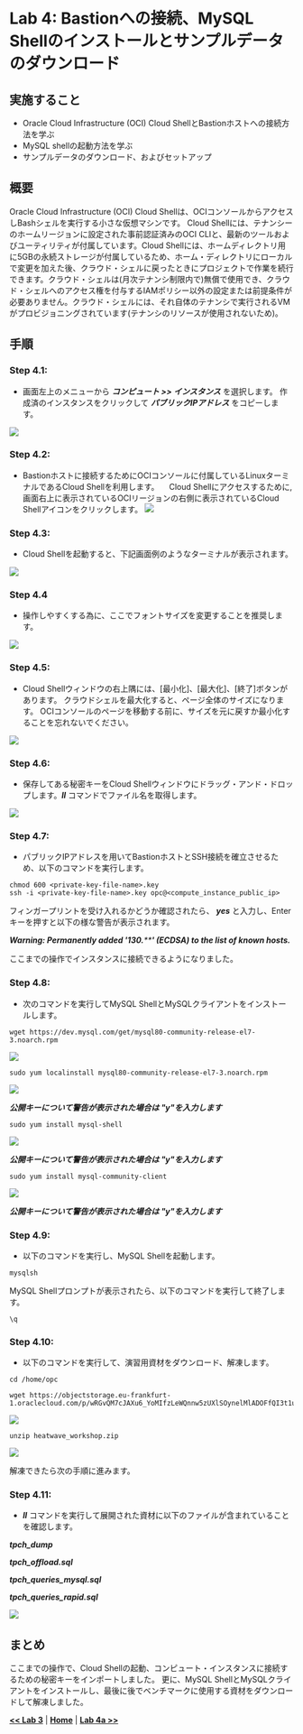 # Lab 4: Bastionへの接続、MySQL Shellのインストールとサンプルデータのダウンロード

## 実施すること
- Oracle Cloud Infrastructure (OCI) Cloud ShellとBastionホストへの接続方法を学ぶ
- MySQL shellの起動方法を学ぶ
- サンプルデータのダウンロード、およびセットアップ
  
## 概要

Oracle Cloud Infrastructure (OCI) Cloud Shellは、OCIコンソールからアクセスしBashシェルを実行する小さな仮想マシンです。 Cloud Shellには、テナンシーのホームリージョンに設定された事前認証済みのOCI CLIと、最新のツールおよびユーティリティが付属しています。Cloud Shellには、ホームディレクトリ用に5GBの永続ストレージが付属しているため、ホーム・ディレクトリにローカルで変更を加えた後、クラウド・シェルに戻ったときにプロジェクトで作業を続行できます。クラウド・シェルは(月次テナンシ制限内で)無償で使用でき、クラウド・シェルへのアクセス権を付与するIAMポリシー以外の設定または前提条件が必要ありません。クラウド・シェルには、それ自体のテナンシで実行されるVMがプロビジョニングされています(テナンシのリソースが使用されないため)。

## 手順

### **Step 4.1:**
- 画面左上のメニューから _**コンピュート >> インスタンス**_ を選択します。
 作成済のインスタンスをクリックして _**パブリックIPアドレス**_ をコピーします。

![](./images/HW16_ci4.png)

### **Step 4.2:**
- Bastionホストに接続するためにOCIコンソールに付属しているLinuxターミナルであるCloud Shellを利用します。
　Cloud Shellにアクセスするために, 画面右上に表示されているOCIリージョンの右側に表示されているCloud Shellアイコンをクリックします。
![](./images/cloud-shell-1.png)

### **Step 4.3:**
- Cloud Shellを起動すると、下記画面例のようなターミナルが表示されます。
  
![](./images/cloud-shell-2.png)

### **Step 4.4**
- 操作しやすくする為に、ここでフォントサイズを変更することを推奨します。
  
![](./images/cloud-shell-3.png)

### **Step 4.5:**
- Cloud Shellウィンドウの右上隅には、[最小化]、[最大化]、[終了]ボタンがあります。 クラウドシェルを最大化すると、ページ全体のサイズになります。 OCIコンソールのページを移動する前に、サイズを元に戻すか最小化することを忘れないでください。

![](./images/cloud-shell-4.png)

### **Step 4.6:**
- 保存してある秘密キーをCloud Shellウィンドウにドラッグ・アンド・ドロップします。_**ll**_ コマンドでファイル名を取得します。
  
![](./images/cloud-shell-5.png)

### **Step 4.7:**
- パブリックIPアドレスを用いてBastionホストとSSH接続を確立させるため、以下のコマンドを実行します。
```
chmod 600 <private-key-file-name>.key
ssh -i <private-key-file-name>.key opc@<compute_instance_public_ip>
```

フィンガープリントを受け入れるかどうか確認されたら、 _**yes**_ と入力し、Enterキーを押すと以下の様な警告が表示されます。

_**Warning: Permanently added '130.******' (ECDSA) to the list of known hosts.**_

ここまでの操作でインスタンスに接続できるようになりました。

### **Step 4.8:**
- 次のコマンドを実行してMySQL ShellとMySQLクライアントをインストールします。 
  
```
wget https://dev.mysql.com/get/mysql80-community-release-el7-3.noarch.rpm
```
![](./images/cloud-shell-6.png)
```
sudo yum localinstall mysql80-community-release-el7-3.noarch.rpm
```
![](./images/cloud-shell-7.png)

_**公開キーについて警告が表示された場合は "y"を入力します**_ 

```
sudo yum install mysql-shell  
```
![](./images/cloud-shell-8.png)

_**公開キーについて警告が表示された場合は "y"を入力します**_

```
sudo yum install mysql-community-client
```

![](./images/cloud-shell-9.png)

_**公開キーについて警告が表示された場合は "y"を入力します**_


### **Step 4.9:**
- 以下のコマンドを実行し、MySQL Shellを起動します。
```
mysqlsh
```
MySQL Shellプロンプトが表示されたら、以下のコマンドを実行して終了します。
```
\q
```

### **Step 4.10:**
- 以下のコマンドを実行して、演習用資材をダウンロード、解凍します。
```
cd /home/opc
```

```
wget https://objectstorage.eu-frankfurt-1.oraclecloud.com/p/wRGvQM7cJAXu6_YoMIfzLeWQnnw5zUXlSOynelMlADOFfQI3t1ugdRB7U8fFnFHG/n/odca/b/MySQL_Data/o/heatwave_workshop.zip
```

![](./images/cloud-shell-10.png)

```
unzip heatwave_workshop.zip
```

![](./images/cloud-shell-11.png)


解凍できたら次の手順に進みます。

### **Step 4.11:**
- _**ll**_ コマンドを実行して展開された資材に以下のファイルが含まれていることを確認します。

_**tpch_dump**_

_**tpch_offload.sql**_

_**tpch_queries_mysql.sql**_

_**tpch_queries_rapid.sql**_

![](./images/cloud-shell-12.png)


## まとめ

ここまでの操作で、Cloud Shellの起動、コンピュート・インスタンスに接続するための秘密キーをインポートしました。 更に、MySQL ShellとMySQLクライアントをインストールし、最後に後でベンチマークに使用する資材をダウンロードして解凍しました。

**[<< Lab 3](/Lab3/README.md)** | **[Home](../README.md)** | **[Lab 4a >>](/Lab4a/README.md)**
